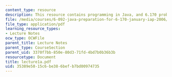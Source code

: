 ```yaml
---
content_type: resource
description: This resource contains programming in Java, and 6.170 problem sets.
file: /media/courses/6-092-java-preparation-for-6-170-january-iap-2006/35389e5815c6be386befb7bd00974735_lecture1a.pdf
file_type: application/pdf
learning_resource_types:
- Lecture Notes
ocw_type: OCWFile
parent_title: Lecture Notes
parent_type: CourseSection
parent_uid: 3370f7bb-850e-80d3-71fd-4bd7b0b36b3b
resourcetype: Document
title: lecture1a.pdf
uid: 35389e58-15c6-be38-6bef-b7bd00974735
---
```

